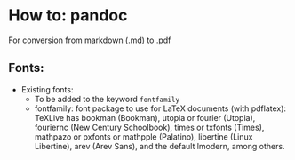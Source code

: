 # How to: pandoc


For conversion from markdown (.md) to .pdf

## Fonts: 
- Existing fonts:
  - To be added to the keyword `fontfamily`
  - fontfamily: font package to use for LaTeX documents (with pdflatex): TeXLive has bookman (Bookman), utopia or fourier (Utopia), fouriernc (New Century Schoolbook), times or txfonts (Times), mathpazo or pxfonts or mathpple (Palatino), libertine (Linux Libertine), arev (Arev Sans), and the default lmodern, among others.
